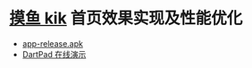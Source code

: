 # [摸鱼 kik](https://moyukik.sohu.com/) 首页效果实现及性能优化

- [app-release.apk](https://github.com/qiuxiang/moyukik/releases/latest/download/app-profile.apk)
- [DartPad 在线演示](https://dartpad.dev/1a28bdd9203250d3226cc25d512579ec?null_safety=true)
